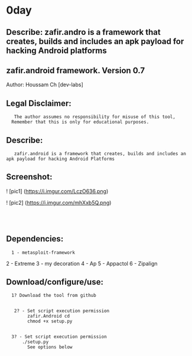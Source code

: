 #  0day
## Describe: zafir.andro is a framework that creates, builds and includes an apk payload for hacking Android platforms  
## zafir.android framework. Version 0.7
 Author: Houssam Ch [dev-labs]
 
 ## Legal Disclaimer:
       The author assumes no responsibility for misuse of this tool,
      Remember that this is only for educational purposes.
      
## Describe:
       zafir.android is a framework that creates, builds and includes an apk payload for hacking Android Platforms
       
## Screenshot:
! [pic1] (https://i.imgur.com/LczO636.png)

! [pic2] (https://i.imgur.com/mhXxb5Q.png)

<br /><br />

## Dependencies:
      1 - metasploit-framework
2 - Extreme
3 - my decoration
4 - Ap
5 - Appactol
6 - Zipalign

## Download/configure/use:
      1? Download the tool from github
      
      
       2? - Set script execution permission
            zafir.Android cd
            chmod +x setup.py
            
            
      3? - Set script execution permission
          ./setup.py
            See options below
